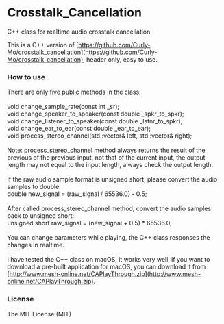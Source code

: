 # Crosstalk_Cancellation
C++ class for realtime audio crosstalk cancellation.

This is a C++ version of [https://github.com/Curly-Mo/crosstalk_cancellation](https://github.com/Curly-Mo/crosstalk_cancellation), header only, easy to use.

### How to use
There are only five public methods in the class:<br/>
<br/>
void change_sample_rate(const int _sr);<br/>
void change_speaker_to_speaker(const double _spkr_to_spkr);<br/>
void change_listener_to_speaker(const double _lstnr_to_spkr);<br/>
void change_ear_to_ear(const double _ear_to_ear);<br/>
void process_stereo_channel(std::vector<double>& left, std::vector<double>& right);<br/>
<br/>
Note: process_stereo_channel method always returns the result of the previous of the previous input, not that of the current input, the output length may not equal to the input length, always check the output length.<br/>
<br/>
If the raw audio sample format is unsigned short, please convert the audio samples to double:<br/>
double new_signal = (raw_signal / 65536.0) - 0.5;<br/>
<br/>
After called process_stereo_channel method, convert the audio samples back to unsigned short:<br/>
unsigned short raw_signal = (new_signal + 0.5) * 65536.0;<br/>
<br/>
You can change parameters while playing, the C++ class responses the changes in realtime.<br/>
<br/>
I have tested the C++ class on macOS, it works very well, if you want to download a pre-built application for macOS, you can download it from [http://www.mesh-online.net/CAPlayThrough.zip](http://www.mesh-online.net/CAPlayThrough.zip).

### License
The MIT License (MIT)
